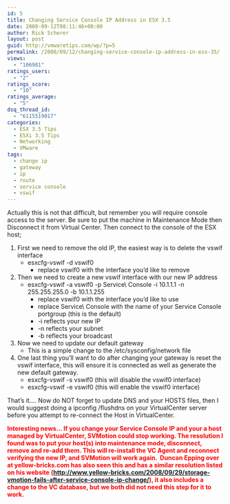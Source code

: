 ```yaml
---
id: 5
title: Changing Service Console IP Address in ESX 3.5
date: 2008-09-12T08:11:46+00:00
author: Rick Scherer
layout: post
guid: http://vmwaretips.com/wp/?p=5
permalink: /2008/09/12/changing-service-console-ip-address-in-esx-35/
views:
  - "106981"
ratings_users:
  - "2"
ratings_score:
  - "10"
ratings_average:
  - "5"
dsq_thread_id:
  - "6115519017"
categories:
  - ESX 3.5 Tips
  - ESXi 3.5 Tips
  - Networking
  - VMware
tags:
  - change ip
  - gateway
  - ip
  - route
  - service console
  - vswif
---
```

Actually this is not that difficult, but remember you will require console access to the server. Be sure to put the machine in Maintenance Mode then Disconnect it from Virtual Center. Then connect to the console of the ESX host;

<!--more-->

  1. First we need to remove the old IP, the easiest way is to delete the vswif interface 
      * esxcfg-vswif -d vswif0 
          * replace vswif0 with the interface you&#8217;d like to remove
  2. Then we need to create a new vswif interface with our new IP address 
      * esxcfg-vswif -a vswif0 -p Service\ Console -i 10.1.1.1 -n 255.255.255.0 -b 10.1.1.255 
          * replace vswif0 with the interface you&#8217;d like to use
          * replace Service\ Console with the name of your Service Console portgroup (this is the default)
          * -i reflects your new IP
          * -n reflects your subnet
          * -b reflects your broadcast
  3. Now we need to update our default gateway 
      * This is a simple change to the /etc/sysconfig/network file
  4. One last thing you&#8217;ll want to do after changing your gateway is reset the vswif interface, this will ensure it is connected as well as generate the new default gateway. 
      * esxcfg-vswif -s vswif0 (this will disable the vswif0 interface)
      * esxcfg-vswif -e vswif0 (this will enable the vswif0 interface)

That&#8217;s it&#8230;. Now do NOT forget to update DNS and your HOSTS files, then I would suggest doing a ipconfig /flushdns on your VirtualCenter server before you attempt to re-connect the Host in VirtualCenter.

<span style="color: #ff0000;"><strong>Interesting news&#8230; If you change your Service Console IP and your a host managed by VirtualCenter, SVMotion could stop working. The resolution I found was to put your host(s) into maintenance mode, disconnect, remove and re-add them. This will re-install the VC Agent and reconnect verifying the new IP, and SVMotion will work again.  Duncan Epping over at yellow-bricks.com has also seen this and has a similar resolution listed on his website (<a href="http://www.yellow-bricks.com/2008/09/29/storage-vmotion-fails-after-service-console-ip-change/">http://www.yellow-bricks.com/2008/09/29/storage-vmotion-fails-after-service-console-ip-change/</a>), it also includes a change to the VC database, but we both did not need this step for it to work.</strong></span>